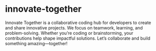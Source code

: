 # innovate-together
Innovate Together is a collaborative coding hub for developers to create and share innovative projects. We focus on teamwork, learning, and problem-solving. Whether you’re coding or brainstorming, your contributions help shape impactful solutions. Let’s collaborate and build something amazing—together!
